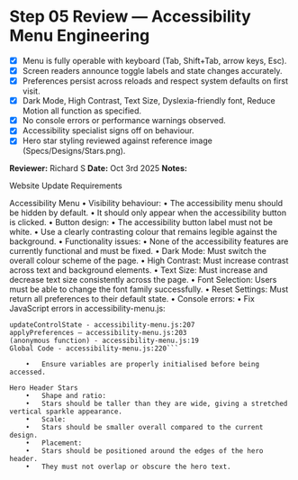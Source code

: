 # Step 05 Review — Accessibility Menu Engineering

- [x] Menu is fully operable with keyboard (Tab, Shift+Tab, arrow keys, Esc).
- [x] Screen readers announce toggle labels and state changes accurately.
- [x] Preferences persist across reloads and respect system defaults on first visit.
- [x] Dark Mode, High Contrast, Text Size, Dyslexia-friendly font, Reduce Motion all function as specified.
- [x] No console errors or performance warnings observed.
- [x] Accessibility specialist signs off on behaviour.
- [x] Hero star styling reviewed against reference image (Specs/Designs/Stars.png).

**Reviewer:** Richard S
**Date:** Oct 3rd 2025
**Notes:**

Website Update Requirements

Accessibility Menu
	•	Visibility behaviour:
	•	The accessibility menu should be hidden by default.
	•	It should only appear when the accessibility button is clicked.
	•	Button design:
	•	The accessibility button label must not be white.
	•	Use a clearly contrasting colour that remains legible against the background.
	•	Functionality issues:
	•	None of the accessibility features are currently functional and must be fixed.
	•	Dark Mode: Must switch the overall colour scheme of the page.
	•	High Contrast: Must increase contrast across text and background elements.
	•	Text Size: Must increase and decrease text size consistently across the page.
	•	Font Selection: Users must be able to change the font family successfully.
	•	Reset Settings: Must return all preferences to their default state.
	•	Console errors:
	•	Fix JavaScript errors in accessibility-menu.js:

```ReferenceError: Cannot access uninitialized variable
updateControlState - accessibility-menu.js:207
applyPreferences — accessibility-menu.js:203
(anonymous function) - accessibility-menu.js:19
Global Code - accessibility-menu.js:220```

	•	Ensure variables are properly initialised before being accessed.

Hero Header Stars
	•	Shape and ratio:
	•	Stars should be taller than they are wide, giving a stretched vertical sparkle appearance.
	•	Scale:
	•	Stars should be smaller overall compared to the current design.
	•	Placement:
	•	Stars should be positioned around the edges of the hero header.
	•	They must not overlap or obscure the hero text.
